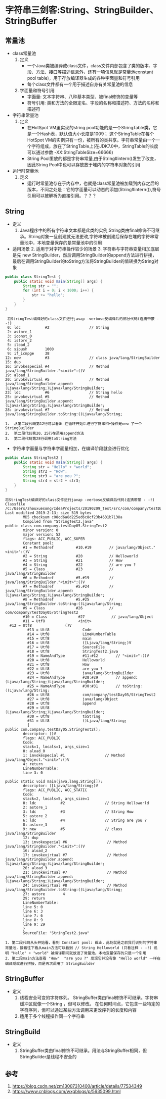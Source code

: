 # 字符串三剑客:String、StringBuilder、StringBuffer
## 常量池
   * class常量池  
        1. 定义
            * 一个Java类被编译成class文件，class文件内部包含了类的版本、字段、方法、接口等描述信息外，还有一项信息就是常量池constant pool table)，用于存放编译器生成的各种字面量和符号引用
            * 每个class文件都有一个用于描述自身有关常量池的信息
        2. 字面量和符号引用
            * 字面量: 文本字符串、八种基本类型、被final修饰的变量等
            * 符号引用: 类和方法的全限定名、字段的名称和描述符、方法的名称和描述符
   * 字符串常量池
        1. 定义
            * 在HotSpot VM里实现的string pool功能的是一个StringTable类，它是一个Hash表，默认值大小长度是1009；
            这个StringTable在每个HotSpot VM的实例只有一份，被所有的类共享。字符串常量由一个一个字符组成，放在了StringTable上(在JDK7.0中，StringTable的长度可以通过参数 -XX:StringTableSize=66666)
            * String Pool里放的都是字符串常量,由于String#intern()发生了改变，因此String Pool中也可以存放放于堆内的字符串对象的引用
   * 运行时常量池
        1. 定义 
            * 运行时常量池存在于内存中，也就是class常量池被加载到内存之后的版本，不同之处是：它的字面量可以动态的添加(String#intern()),符号引用可以被解析为直接引用。？？？
## String  
   * 定义
        1. Java程序中的所有字符串文本都是此类的实例,String类由final修饰不可继承。String对象一旦创建就无法更改,字符串被创建后保存在堆的字符串常量池中，本地变量保存的是常量池中的引用
   * 适用场景
        2. 适用于对字符串操作较少的场景
        3. 字符串与字符串变量相加底层是先 new StringBuilder，然后调用StringBuilder的append方法进行拼接，最后在调用StringBuilder的toString方法将StringBuilder的值转换为String对象
```java
public class StringTest {
    public static void main(String[] args) {
        String str = "";
        for (int i = 0; i < 1000; i++) {
            str += "hello";
        }
    }
}
```
```
 将StringTest编译好的class文件进行javap -verbose反编译后的部分代码(连猜带蒙 - -!)
 0: ldc           #2                  // String
 2: astore_1
 3: iconst_0
 4: istore_2
 5: iload_2
 6: sipush        1000
 9: if_icmpge     38
12: new           #3                  // class java/lang/StringBuilder
15: dup
16: invokespecial #4                  // Method java/lang/StringBuilder."<init>":()V
19: aload_1
20: invokevirtual #5                  // Method java/lang/StringBuilder.append:(Ljava/lang/String;)Ljava/lang/StringBuilder;
23: ldc           #6                  // String hello
25: invokevirtual #5                  // Method java/lang/StringBuilder.append:(Ljava/lang/String;)Ljava/lang/StringBuilder;
28: invokevirtual #7                  // Method java/lang/StringBuilder.toString:()Ljava/lang/String;
```
    1.  从第二段代码第12行可以看出 在循环开始后进行字符串相+操作是new 了一个 StringBuilder
    2.  第二段代码第20、25行在调用append方法
    3.  第二段代码第28行调用toString方法
   * 字符串字面量与字符串字面量相加，在编译阶段就会进行优化
```java
public class StringTest2 {
    public static void main(String[] args) {
        String str = "Hello" + "world";
        String str2 = "How";
        String str3 = "are you ?";
        String str4 = str2 + str3;
    }
}
```
```
将StringTest编译好的class文件进行javap -verbose反编译后代码(连猜带蒙 - -!)
Classfile /C:/Users/zhouxuesong/IdeaProjects/20190209_test/src/com/company/testDay05/StringTest2.class
Last modified 2019-2-13; size 519 bytes
        MD5 checksum c08cd6a8d225ed6c8cf23b4631b7138a
        Compiled from "StringTest2.java"
public class com.company.testDay05.StringTest2
        minor version: 0
        major version: 52
        flags: ACC_PUBLIC, ACC_SUPER
        Constant pool:
        #1 = Methodref          #10.#19        // java/lang/Object."<init>":()V
        #2 = String             #20            // Helloworld
        #3 = String             #21            // How
        #4 = String             #22            // are you ?
        #5 = Class              #23            // java/lang/StringBuilder
        #6 = Methodref          #5.#19         // java/lang/StringBuilder."<init>":()V
        #7 = Methodref          #5.#24         // java/lang/StringBuilder.append:(Ljava/lang/String;)Ljava/lang/StringBuilder;
        #8 = Methodref          #5.#25         // java/lang/StringBuilder.toString:()Ljava/lang/String;
        #9 = Class              #26            // com/company/testDay05/StringTest2
        #10 = Class              #27            // java/lang/Object
        #11 = Utf8               <init>
  #12 = Utf8               ()V
          #13 = Utf8               Code
          #14 = Utf8               LineNumberTable
          #15 = Utf8               main
          #16 = Utf8               ([Ljava/lang/String;)V
          #17 = Utf8               SourceFile
          #18 = Utf8               StringTest2.java
          #19 = NameAndType        #11:#12        // "<init>":()V
          #20 = Utf8               Helloworld
          #21 = Utf8               How
          #22 = Utf8               are you ?
          #23 = Utf8               java/lang/StringBuilder
          #24 = NameAndType        #28:#29        // append:(Ljava/lang/String;)Ljava/lang/StringBuilder;
          #25 = NameAndType        #30:#31        // toString:()Ljava/lang/String;
          #26 = Utf8               com/company/testDay05/StringTest2
          #27 = Utf8               java/lang/Object
          #28 = Utf8               append
          #29 = Utf8               (Ljava/lang/String;)Ljava/lang/StringBuilder;
          #30 = Utf8               toString
          #31 = Utf8               ()Ljava/lang/String;
          {
public com.company.testDay05.StringTest2();
        descriptor: ()V
        flags: ACC_PUBLIC
        Code:
        stack=1, locals=1, args_size=1
        0: aload_0
        1: invokespecial #1                  // Method java/lang/Object."<init>":()V
        4: return
        LineNumberTable:
        line 3: 0

public static void main(java.lang.String[]);
        descriptor: ([Ljava/lang/String;)V
        flags: ACC_PUBLIC, ACC_STATIC
        Code:
        stack=2, locals=5, args_size=1
        0: ldc           #2                  // String Helloworld
        2: astore_1
        3: ldc           #3                  // String How
        5: astore_2
        6: ldc           #4                  // String are you ?
        8: astore_3
        9: new           #5                  // class java/lang/StringBuilder
        12: dup
        13: invokespecial #6                  // Method java/lang/StringBuilder."<init>":()V
        16: aload_2
        17: invokevirtual #7                  // Method java/lang/StringBuilder.append:(Ljava/lang/String;)Ljava/lang/StringBuilder;
        20: aload_3
        21: invokevirtual #7                  // Method java/lang/StringBuilder.append:(Ljava/lang/String;)Ljava/lang/StringBuilder;
        24: invokevirtual #8                  // Method java/lang/StringBuilder.toString:()Ljava/lang/String;
        27: astore        4
        29: return
        LineNumberTable:
        line 5: 0
        line 6: 3
        line 7: 6
        line 8: 9
        line 9: 29
        }
        SourceFile: "StringTest2.java"
```
    1. 第二段代码从头开始看，看到 Constant pool: 截止，此处就是之前我们说到的字符串常量池，接着往下看从main方法可以看到 // String Helloworld (只看注释 - -!) 说明 "Hello" + "world" 被编译期间就放进了常量池，本地变量保存的只是一个引用
    2. 第二段main方法查看 "How"  "are you ?" 发现它并没有像 "Hello world" 一样在编译期就进行拼接，而是再次调用了 StringBuilder
    
## StringBuffer
   * 定义
        1. 线程安全可变的字符序列。 StringBuffer类由final修饰不可继承。字符串缓冲区就像一个String ，但可以修改。 在任何时间点，它包含一些特定的字符序列，但可以通过某些方法调用来更改序列的长度和内容
        2. 适用于多个线程操作同一个字符串
## StringBuild
   * 定义
        1. StringBuffer类由final修饰不可继承。用法与StringBuffer相同，但StringBuilder是线程不安全的

## 参考
1. https://blog.csdn.net/zm13007310400/article/details/77534349
2. https://www.cnblogs.com/wxgblogs/p/5635099.html
